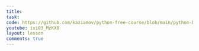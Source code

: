 ```yaml
---
title:
task:
code: https://github.com/kaziamov/python-free-course/blob/main/python-basic/0/4_.py
youtube: ixiO3_MzKX8
layout: lesson
comments: true
---
```

